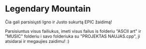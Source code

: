 # Legendary Mountain
 Čia gali parsisiųsti Igno ir Justo sukurtą EPIC žaidimą!

Parsisiuntus visus failiukus, imeti visus failus is folderiu "ASCII art" ir "MUSIC" folderiu i savo folderiuka su "PROJEKTAS NAUJAS.cpp", ji atsidarai ir megaujies zaidimu! :)

 
